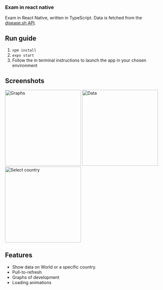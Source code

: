 ### Exam in react native
Exam in React Native, written in TypeScript. Data is fetched from the [disease.sh API](https://disease.sh/docs/#/).

## Run guide
1. `npm install`
2. `expo start`
3. Follow the in terminal instructions to launch the app in your chosen environment 

## Screenshots
<div float='left'>
  <img width="250" alt="Graphs" src="https://user-images.githubusercontent.com/33099664/144765371-8f754035-e250-4afb-81ea-6b4340eb74a8.png" />
  <img width="250" alt="Data" src="https://user-images.githubusercontent.com/33099664/144765384-e9432ca1-8fbb-4af0-84d7-4ae32af7f793.png" />
  <img width="250" alt="Select country" src="https://user-images.githubusercontent.com/33099664/144765394-e6e1bebd-9f89-44c5-a684-51f5f0ed5f0e.png" />
<div/>
  
## Features
  * Show data on World or a specific country.
  * Pull-to-refresh
  * Graphs of development
  * Loading animations
